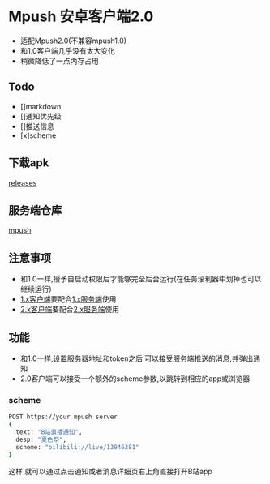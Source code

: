# Mpush 安卓客户端2.0

- 适配Mpush2.0(不兼容mpush1.0)
- 和1.0客户端几乎没有太大变化
- 稍微降低了一点内存占用

## Todo
- []markdown
- []通知优先级
- []推送信息
- [x]scheme

## 下载apk
[releases](https://github.com/kooritea/mpush-android-client/releases)

## 服务端仓库
[mpush](https://github.com/kooritea/mpush/tree/2.0)

## 注意事项
- 和1.0一样,授予自启动权限后才能够完全后台运行(在任务滚利器中划掉也可以继续运行)
- [1.x客户端](https://github.com/kooritea/mpush-android-client/tree/master)要配合[1.x服务端](https://github.com/kooritea/mpush/tree/master)使用
- [2.x客户端](https://github.com/kooritea/mpush-android-client/tree/2.x)要配合[2.x服务端](https://github.com/kooritea/mpush/tree/2.0)使用

## 功能
- 和1.0一样,设置服务器地址和token之后 可以接受服务端推送的消息,并弹出通知
- 2.0客户端可以接受一个额外的scheme参数,以跳转到相应的app或浏览器

### scheme
```bash
POST https://your mpush server
{
  text: "B站直播通知",
  desp: "夏色祭",
  scheme: "bilibili://live/13946381"
}
```
这样 就可以通过点击通知或者消息详细页右上角直接打开B站app